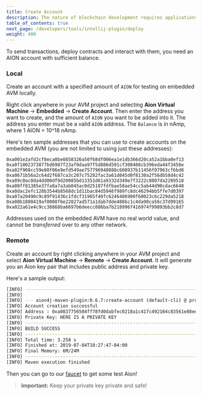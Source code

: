 ```yaml
---
title: Create Account
description: The nature of blockchain development requires applications and users to have accounts. The IntelliJ IDE, along with the Aion4j plugin, allows developers to create accounts on the fly, and use them to deploy and interact with dApps.
table_of_contents: true
next_page: /developers/tools/intellij-plugin/deploy
weight: 400
---
```


To send transactions, deploy contracts and interact with them, you need an AION account with sufficient balance.

### Local

Create an account with a specified amount of `AION` for testing on embedded AVM locally.

Right click anywhere in your AVM project and selecting **Aion Virtual Machine** → **Embedded** → **Create Account**. Then enter the address you want to create, and the amount of `AION` you want to be added into it. The address you enter must be a valid `AION` address. The `Balance` is in nAmp, where 1 AION = 10^18 nAmp.

Here's ten sample addresses that you can use to create accounts on the embedded AVM (you are not limited to using just these addresses):

```text
0xa001e2afd2cf8eca0be0858326a50f68df006ea1e1db366d20ca52a1bba0ef13
0xa0f1002373877bd6987f23af0daa97f5d886d591cf308408cb396eda44f3456e
0xa02f908cc59e88f06e9efd549ae757796948088c608937b11456f07963cf6bd8
0xa0671b56a2c64d2f687ca3c207c75282fac3a61d045d0f8130a2f56db58d4c42
0xa09c0ac0da4dd00df9d20085bd13351d61a9332d349e7f3222c8007da2289518
0xa08ff81385e37fa8a7a3ab045ac0d25187fdfbae58ae54cc5ab44d90cdac6648
0xa0dac2efc128b3544b8568dc1d11bac84d5946f989fc8dc46294bb5ffe7d0397
0xa07a20490c9c89f91436c1fdcf31965f40fc6246486900f60023c6c229da5218
0xa08b1808419af0008f6e22827ad571a1dab7dde488bc1c4da90ca56c37d99165
0xa022a61e4c9cc38868ba6697b6deecc086ba7b218996f416974f99893bb2c8d7
```

Addresses used on the embedded AVM have no real world value, and cannot be _transferred_ over to any other network.

### Remote

Create an account by right clicking anywhere in your AVM project and select **Aion Virtual Machine** → **Remote** → **Create Account**. It will generate you an Aion key pair that includes public address and private key.

Here's a sample output:

```sh
[INFO] ------------------------------------------------------------------------
[INFO]
[INFO] --- aion4j-maven-plugin:0.6.7:create-account (default-cli) @ project101 ---
[INFO] Account creation successful
[INFO] Address : 0xa0837756504ff78fd0dabfec0218a1c417c492164c83561e88eeaca152119e9a
[INFO] Private Key: HERE IS A PRIVATE KEY
[INFO] ------------------------------------------------------------------------
[INFO] BUILD SUCCESS
[INFO] ------------------------------------------------------------------------
[INFO] Total time: 3.258 s
[INFO] Finished at: 2019-07-04T10:27:47-04:00
[INFO] Final Memory: 6M/24M
[INFO] ------------------------------------------------------------------------
[INFO] Maven execution finished
```

Then you can go to our [faucet](/developers/tools/faucets/) to get some test Aion!

> **Important:** Keep your private key private and safe!
